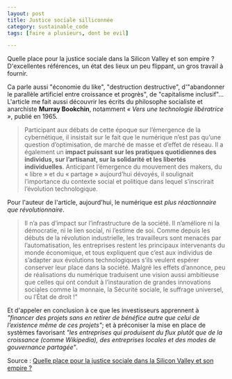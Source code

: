 ```yaml
---
layout: post
title: Justice sociale silliconnée
category: sustainable_code
tags: [faire a plusieurs, dont be evil]

---
```


Quelle place pour la justice sociale dans la Silicon Valley et son empire ? D'excellentes références, un état des lieux un peu flippant, un gros travail à fournir.

<!--more-->

Ca parle aussi "économie du like", "destruction destructive", d'"abandonner le parallèle artificiel entre croissance et progrès", de "capitalisme inclusif"... L'article me fait aussi découvrir les écrits du philosophe socialiste et anarchiste **Murray Bookchin**, notamment *« Vers une technologie libératrice »*, publié en 1965.

> Participant aux débats de cette époque sur l’émergence de la cybernétique, il insistait sur le fait que le numérique n’est pas qu’une question d’optimisation, de marché de masse et d’effet de réseau. Il a également un **impact puissant sur les pratiques quotidiennes des individus, sur l’artisanat, sur la solidarité et les libertés individuelles**. Anticipant l’émergence du mouvement des makers, du « libre » et du « partage » aujourd’hui dévoyés, il soulignait l’importance du contexte social et politique dans lequel s’inscrirait l’évolution technologique.

Pour l'auteur de l'article, aujourd'hui, le numérique est *plus réactionnaire que révolutionnaire*.

> Il n’a pas d’impact sur l’infrastructure de la société. Il n’améliore ni la démocratie, ni le lien social, ni l’estime de soi. Comme depuis les débuts de la révolution industrielle, les travailleurs sont menacés par l’automatisation, les entreprises restent les principaux intervenants du monde économique, et tous expliquent que c’est aux individus de s’adapter aux évolutions technologiques s’ils veulent espérer conserver leur place dans la société. Malgré les effets d’annonce, peu de réalisations du numérique traduisent une vision aussi ambitieuse que celles qui ont conduit à l’instauration de grandes innovations sociales comme la monnaie, la Sécurité sociale, le suffrage universel, ou l’État de droit !"  

Et d'appeler en conclusion à ce que les investisseurs apprennent à *"financer des projets sans en retirer de bénéfice autre que celui de l’existence même de ces projets"*; et à préconiser la mise en place de systèmes favorisant *"les entreprises qui produisent du flux plutôt que de la croissance (comme Wikipedia), des entreprises locales et des modes de gouvernance partagée"*.


Source : [Quelle place pour la justice sociale dans la Silicon Valley et son empire ?][source]

[source]: http://www.soufron.com/quelle-place-pour-la-justice-sociale-dans-la-silicon-valley-et-son-empire/
